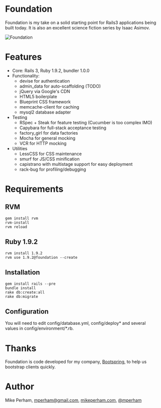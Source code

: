Foundation
===============

Foundation is my take on a solid starting point for Rails3 applications being built today.  It is also an excellent science fiction series by Isaac Asimov.

![Foundation](http://www.nowakfilms.com/joomla15/images/stories/asimov_isaac_foundation_av.jpg)

Features
===============

 * Core: Rails 3, Ruby 1.9.2, bundler 1.0.0
 * Functionality:
    - devise for authentication
    - admin_data for auto-scaffolding (TODO)
    - jQuery via Google's CDN
    - HTML5 boilerplate
    - Blueprint CSS framework
    - memcache-client for caching
    - mysql2 database adapter
 * Testing
    - RSpec + Steak for feature testing (Cucumber is too complex IMO)
    - Capybara for full-stack acceptance testing
    - factory_girl for data factories
    - Mocha for general mocking
    - VCR for HTTP mocking
 * Utilities
    - LessCSS for CSS maintenance
    - smurf for JS/CSS minification
    - capistrano with multistage support for easy deployment
    - rack-bug for profiling/debugging


Requirements
===============

RVM
-----------------

    gem install rvm
    rvm-install
    rvm reload

Ruby 1.9.2
-----------------

    rvm install 1.9.2
    rvm use 1.9.2@foundation --create

Installation
-----------------

    gem install rails --pre
    bundle install
    rake db:create:all
    rake db:migrate

Configuration
-----------------

You will need to edit config/database.yml, config/deploy* and several values in config/environment/*.rb.


Thanks
================

Foundation is code developed for my company, [Bootspring](http://bootspring.com), to help us bootstrap clients quickly.


Author
==============

Mike Perham, mperham@gmail.com, [mikeperham.com](http://mikeperham.com), [@mperham](http://twitter.com/mperham)